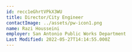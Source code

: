 ```yaml
---
id: recc1eGhrtVPkX3WU
title: Director/City Engineer
contactImage: ../assets/pw-icon1.png
name: Razi Housseini
employer: San Antonio Public Works Department
Last Modified: 2022-05-27T14:14:55.000Z
---
```

